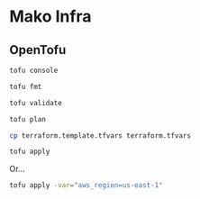 # Mako Infra

## OpenTofu

```bash
tofu console
```

```bash
tofu fmt
```

```bash
tofu validate
```

```bash
tofu plan
```

```bash
cp terraform.template.tfvars terraform.tfvars
```

```bash
tofu apply
```

Or...

```bash
tofu apply -var="aws_region=us-east-1"
```
